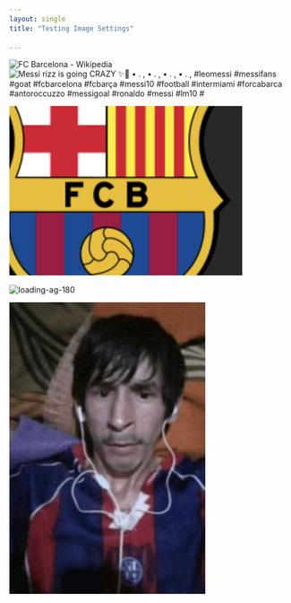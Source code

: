 ```yaml
---
layout: single
title: "Testing Image Settings"

---
```


![FC Barcelona - Wikipedia](https://upload.wikimedia.org/wikipedia/en/thumb/4/47/FC_Barcelona_%28crest%29.svg/230px-FC_Barcelona_%28crest%29.svg.png)![Messi rizz is going CRAZY ✨🎀 • . , • . , • . , • . , #leomessi #messifans  #goat #fcbarcelona #fcbarça #messi10 #football #intermiami #forcabarca  #antoroccuzzo #messigoal #ronaldo #messi #lm10 #](https://encrypted-tbn0.gstatic.com/images?q=tbn:ANd9GcT1OFcfWKztg8tn7FMYErOmsyejBRmFp21F2Q&s)

![Screenshot5.png](/assets/Screenshot5.png)

![loading-ag-180](/assets/Screenshot%202025-10-08%20at%208.01.58 PM.png)

![loading-ag-178](/assets/2f7d7c902e0d015d12856f5f9463ab2af062e03f.png)
